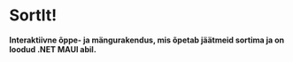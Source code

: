 # SortIt!
**Interaktiivne õppe- ja mängurakendus, mis õpetab jäätmeid sortima ja on loodud .NET MAUI abil.**  
